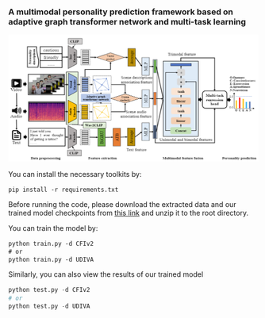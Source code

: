 ### A multimodal personality prediction framework based on adaptive graph transformer network and multi-task learning

![](./img/tmp4C59.png)

You can install the necessary toolkits by:

```shell
pip install -r requirements.txt
```



Before running the code, please download the extracted data and our trained model checkpoints from [this link](https://drive.google.com/drive/folders/1uHweaOKppG9-2LyOIxppfC-M9hQCw49Y?usp=sharing) and unzip it to the root directory.



You can train the model by:

```shell
python train.py -d CFIv2
# or
python train.py -d UDIVA
```

Similarly, you can also view the results of our trained model

```python
python test.py -d CFIv2
# or
python test.py -d UDIVA
```

